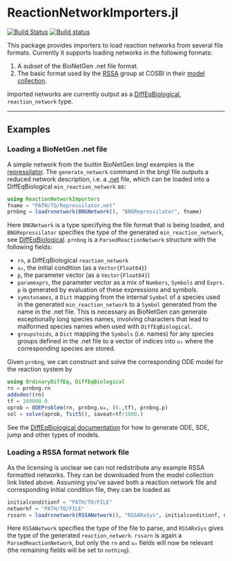 # ReactionNetworkImporters.jl

[![Build Status](https://travis-ci.org/isaacsas/ReactionNetworkImporters.jl.svg?branch=master)](https://travis-ci.org/isaacsas/ReactionNetworkImporters.jl)
[![Build status](https://ci.appveyor.com/api/projects/status/wqq5flk2w8asad78/branch/master?svg=true)](https://ci.appveyor.com/project/isaacsas/reactionnetworkimporters-jl/branch/master)

This package provides importers to load reaction networks from several file formats. Currently it supports loading networks in the following formats:
1. A *subset* of the BioNetGen .net file format.
2. The basic format used by the [RSSA](https://www.cosbi.eu/research/prototypes/rssa) group at COSBI in their [model collection](https://www.cosbi.eu/prototypes/jLiexDeBIgFV4zxwnKiW97oc4BjTtIoRGajqdUz4.zip).

Imported networks are currently output as a [DiffEqBiological](https://github.com/JuliaDiffEq/DiffEqBiological.jl/), `reaction_network` type.

----
## Examples

### Loading a BioNetGen .net file
A simple network from the builtin BioNetGen bngl examples is the [repressilator](data/repressilator/Repressilator.bngl). The `generate_network` command in the bngl file outputs a reduced network description, i.e. a [.net](data/repressilator/Repressilator.net) file, which can be loaded into a DiffEqBiological `min_reaction_network` as:
```julia
using ReactionNetworkImporters
fname = "PATH/TO/Repressilator.net"
prnbng = loadrxnetwork(BNGNetwork(), "BNGRepressilator", fname)
```
Here `BNGNetwork` is a type specifying the file format that is being loaded, and `BNGRepressilator` specifies the type of the generated `min_reaction_network`, see [DiffEqBiological](https://github.com/JuliaDiffEq/DiffEqBiological.jl/). `prnbng` is a `ParsedReactionNetwork` structure with the following fields:
- `rn`, a DiffEqBiological `reaction_network`
- `u₀`, the initial condition (as a `Vector{Float64}`)
- `p`, the parameter vector (as a `Vector{Float64}`)
- `paramexprs`, the parameter vector as a mix of `Numbers`, `Symbols` and `Exprs`. `p` is generated by evaluation of these expressions and symbols.
- `symstonames`, a `Dict` mapping from the internal `Symbol` of a species used in the generated `min_reaction_network` to a `Symbol` generated from the name in the .net file. This is necessary as BioNetGen can generate exceptionally long species names, involving characters that lead to malformed species names when used with `DiffEqBiological`.
- `groupstoids`, a `Dict` mapping the `Symbols` (i.e. names) for any species groups defined in the .net file to a vector of indices into `u₀` where the corresponding species are stored.

Given `prnbng`, we can construct and solve the corresponding ODE model for the reaction system by
```julia
using OrdinaryDiffEq, DiffEqBiological
rn = prnbng.rn
addodes!(rn)
tf = 100000.0
oprob = ODEProblem(rn, prnbng.u₀, (0.,tf), prnbng.p)
sol = solve(oprob, Tsit5(), saveat=tf/1000.)
```
See the [DiffEqBiological documentation](https://github.com/JuliaDiffEq/DiffEqBiological.jl/) for how to generate ODE, SDE, jump and other types of models.

### Loading a RSSA format network file
As the licensing is unclear we can not redistribute any example RSSA formatted networks. They can be downloaded from the model collection link listed above. Assuming you've saved both a reaction network file and corresponding initial condition file, they can be loaded as
```julia
initialconditionf = "PATH/TO/FILE"
networkf = "PATH/TO/FILE"
rssarn = loadrxnetwork(RSSANetwork(), "RSSARxSys", initialconditionf, networkf)
```
Here `RSSANetwork` specifies the type of the file to parse, and `RSSARxSys` gives the type of the generated `reaction_network`. `rssarn` is again a `ParsedReactionNetwork`, but only the `rn` and `u₀` fields will now be relevant (the remaining fields will be set to `nothing`).
